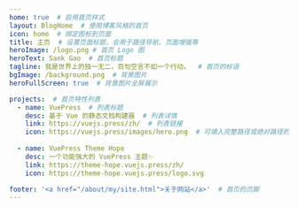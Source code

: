 ```yaml
---
home: true  # 启用首页样式
layout: BlogHome  # 使用博客风格的首页
icon: home  # 绑定图标到页面
title: 主页  # 设置页面标题，会用于路径导航、页面增强等
heroImage: /logo.png # 首页 Logo 图
heroText: Sank Gao  # 首页标题
tagline: 我是世界上的独一无二，百句空言不如一个行动。  # 首页的标语
bgImage: /background.png  # 背景图片
heroFullScreen: true  # 背景图片全屏展示

projects:  # 首页特性列表
  - name: VuePress  # 列表标题
    desc: 基于 Vue 的静态文档构建器  # 列表详情
    link: https://vuejs.press/zh/  # 列表链接
    icon: https://vuejs.press/images/hero.png  # 可填入完整路径或绝对路径的图片链接
  
  - name: VuePress Theme Hope
    desc: 一个功能强大的 VuePress 主题✨
    link: https://theme-hope.vuejs.press/zh/
    icon: https://theme-hope.vuejs.press/logo.svg

footer: '<a href="/about/my/site.html">关于网站</a>'  # 首页的页脚
---
```


